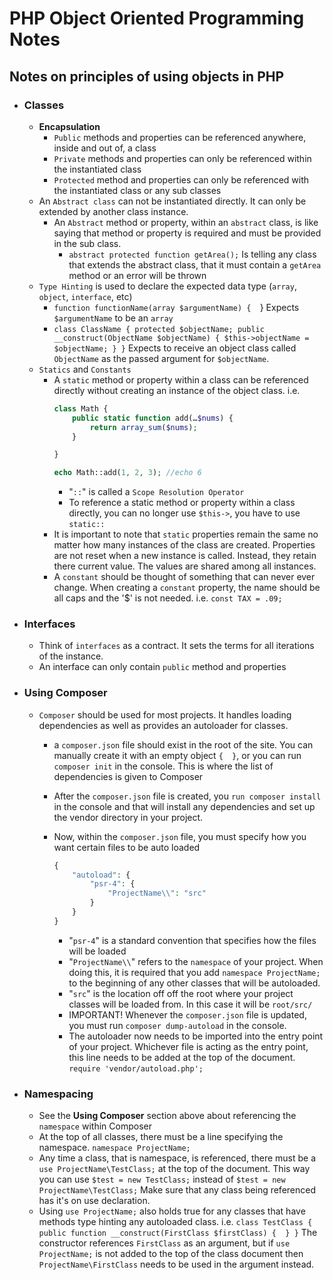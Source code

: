 # PHP Object Oriented Programming Notes

## Notes on principles of using objects in PHP

* ### Classes
    * **Encapsulation**
        * `Public` methods and properties can be referenced anywhere, inside and out of, a class
        * `Private` methods and properties can only be referenced within the instantiated class
        * `Protected` method and properties can only be referenced with the instantiated class or any sub classes
    * An `Abstract class` can not be instantiated directly. It can only be extended by another class instance.
        * An `Abstract` method or property, within an `abstract` class, is like saying that method or property is required and must be provided in the sub class.
            * `abstract protected function getArea();` Is telling any class that extends the abstract class, that it must contain a `getArea` method or an error will  be thrown
    * `Type Hinting` is used to declare the expected data type (`array`, `object`, `interface`, etc)
        * `function functionName(array $argumentName) {  `} Expects `$argumentName` to be an `array`
        * `class ClassName { protected $objectName; public __construct(ObjectName $objectName) { $this->objectName = $objectName; } }` Expects to receive an object class called `ObjectName` as the passed argument for `$objectName`.
    * `Statics` and `Constants`
        * A `static` method or property within a class can be referenced directly without creating an instance of the object class. i.e.
            ```php
			class Math {
                public static function add(…$nums) {
                    return array_sum($nums);
                }

			}

			echo Math::add(1, 2, 3); //echo 6
            ```
            * "`::`" is called a `Scope Resolution Operator`
            * To reference a static method or property within a class directly, you can no longer use `$this->`, you have to use `static::`
        * It is important to note that `static` properties remain the same no matter how many instances of the class are created. Properties are not reset when a new instance is called. Instead, they retain there current value. The values are shared among all instances.
        * A `constant` should be thought of something that can never ever change. When creating a `constant` property, the name should be all caps and the '$' is not needed. i.e. `const TAX = .09;`
* ### Interfaces
    * Think of `interfaces` as a contract. It sets the terms for all iterations of the instance.
    * An interface can only contain `public` method and properties
* ### Using Composer
    * `Composer` should be used for most projects. It handles loading dependencies as well as provides an autoloader for classes.
        * a `composer.json` file should exist in the root of the site. You can manually create it with an empty object `{  }`, or you can run `composer init` in the console. This is where the list of dependencies is given to Composer
        * After the `composer.json` file is created, you `run composer install` in the console and that will install any dependencies and set up the vendor directory in your project.
        * Now, within the `composer.json` file, you must specify how you want certain files to be auto loaded
			```php
            {
				"autoload": {
					"psr-4": {
						"ProjectName\\": "src"
					}
				}
			}
            ```
			
            * "`psr-4`" is a standard convention that specifies how the files will be loaded
            * "`ProjectName\\`" refers to the `namespace` of your project. When doing this, it is required that you add `namespace ProjectName;` to the beginning of any other classes that will be autoloaded.
            * "`src`" is the location off off the root where your project classes will be loaded from. In this case it will be `root/src/`
            * IMPORTANT! Whenever the `composer.json` file is updated, you must run `composer dump-autoload` in the console.
            * The autoloader now needs to be imported into the entry point of your project. Whichever file is acting as the entry point, this line needs to be added at the top of the document. `require 'vendor/autoload.php';`
* ### Namespacing
    * See the **Using Composer** section above about referencing the `namespace` within Composer
    * At the top of all classes, there must be a line specifying the namespace. `namespace ProjectName;`
    * Any time a class, that is namespace, is referenced, there must be a `use ProjectName\TestClass;` at the top of the document. This way you can use `$test = new TestClass;` instead of `$test = new ProjectName\TestClass;` Make sure that any class being referenced has it's on use declaration.
    * Using `use ProjectName;` also holds true for any classes that have methods type hinting any autoloaded class. i.e. `class TestClass { public function __construct(FirstClass $firstClass) {  } }` The constructor references `FirstClass` as an argument, but if `use ProjectName;` is not added to the top of the class document then `ProjectName\FirstClass` needs to be used in the argument instead.
